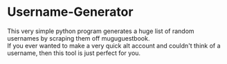 # Username-Generator
This very simple python program generates a huge list of random usernames by scraping them off muguguestbook.  
If you ever wanted to make a very quick alt account and couldn't think of a username, then this tool is just perfect for you.
